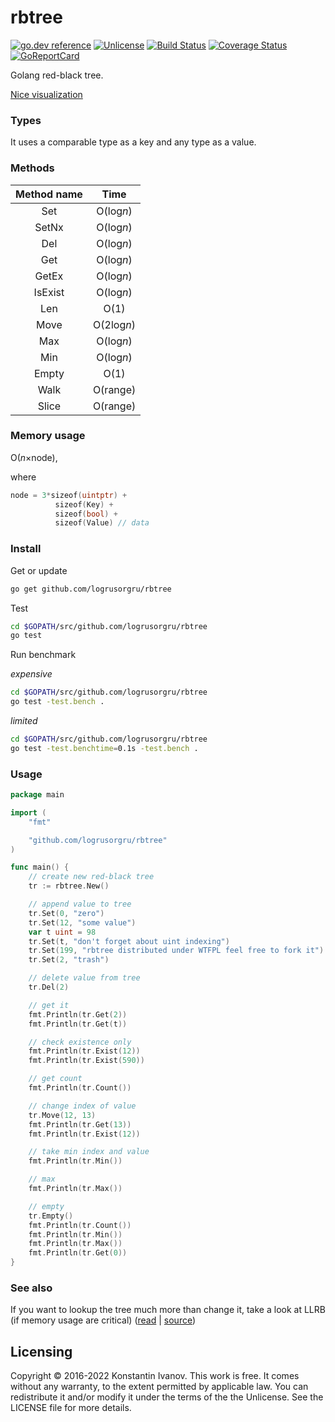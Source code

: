 rbtree
=====

[![go.dev reference](https://img.shields.io/badge/go.dev-reference-007d9c?logo=go&logoColor=white)](https://pkg.go.dev/github.com/logrusorgru/rbtree?utm_source=godoc)
[![Unlicense](https://img.shields.io/badge/license-unlicense-blue.svg)](http://unlicense.org/)
[![Build Status](https://github.com/logrusorgru/rbtree/workflows/build/badge.svg)](https://github.com/logrusorgru/rbtree/actions?workflow=build)
[![Coverage Status](https://coveralls.io/repos/github/logrusorgru/rbtree/badge.svg?branch=master)](https://coveralls.io/github/logrusorgru/rbtree?branch=master)
[![GoReportCard](http://goreportcard.com/badge/logrusorgru/rbtree)](http://goreportcard.com/report/logrusorgru/rbtree)

Golang red-black tree.

[Nice visualization](http://www.cs.usfca.edu/~galles/visualization/RedBlack.html)

### Types

It uses a comparable type as a key and any type as a value.

### Methods

| Method name | Time   |
|:-----------:|:------:|
| Set     | O(log*n*)  |
| SetNx   | O(log*n*)  |
| Del     | O(log*n*)  |
| Get     | O(log*n*)  |
| GetEx   | O(log*n*)  |
| IsExist | O(log*n*)  |
| Len     | O(1)       |
| Move    | O(2log*n*) |
| Max     | O(log*n*)  |
| Min     | O(log*n*)  |
| Empty   | O(1)       |
| Walk    | O(range)   |
| Slice   | O(range)   |

### Memory usage

O(*n*&times;node),

where
```go
node = 3*sizeof(uintptr) +
          sizeof(Key) +
          sizeof(bool) +
          sizeof(Value) // data
```

### Install

Get or update

```bash
go get github.com/logrusorgru/rbtree
```

Test

```bash
cd $GOPATH/src/github.com/logrusorgru/rbtree
go test
```

Run benchmark

_expensive_

```bash
cd $GOPATH/src/github.com/logrusorgru/rbtree
go test -test.bench .
```
_limited_

```bash
cd $GOPATH/src/github.com/logrusorgru/rbtree
go test -test.benchtime=0.1s -test.bench .
```

### Usage

```go
package main

import (
	"fmt"

	"github.com/logrusorgru/rbtree"
)

func main() {
	// create new red-black tree
	tr := rbtree.New()

	// append value to tree
	tr.Set(0, "zero")
	tr.Set(12, "some value")
	var t uint = 98
	tr.Set(t, "don't forget about uint indexing")
	tr.Set(199, "rbtree distributed under WTFPL feel free to fork it")
	tr.Set(2, "trash")

	// delete value from tree
	tr.Del(2)

	// get it
	fmt.Println(tr.Get(2))
	fmt.Println(tr.Get(t))

	// check existence only
	fmt.Println(tr.Exist(12))
	fmt.Println(tr.Exist(590))

	// get count
	fmt.Println(tr.Count())

	// change index of value
	tr.Move(12, 13)
	fmt.Println(tr.Get(13))
	fmt.Println(tr.Exist(12))

	// take min index and value
	fmt.Println(tr.Min())

	// max
	fmt.Println(tr.Max())

	// empty
	tr.Empty()
	fmt.Println(tr.Count())
	fmt.Println(tr.Min())
	fmt.Println(tr.Max())
	fmt.Println(tr.Get(0))
}
```

### See also

If you want to lookup the tree much more than change it,
take a look at LLRB (if memory usage are critical)
([read](http://www.read.seas.harvard.edu/~kohler/notes/llrb.html) |
[source](https://github.com/petar/GoLLRB))

## Licensing

Copyright © 2016-2022 Konstantin Ivanov. This work is free. It comes without any
warranty, to the extent permitted by applicable law. You can redistribute it
and/or modify it under the terms of the the Unlicense. See the LICENSE file for
more details.
